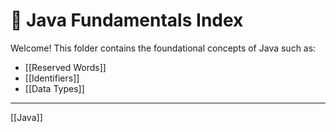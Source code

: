 # 📘 Java Fundamentals Index

Welcome! This folder contains the foundational concepts of Java such as:

- [[Reserved Words]]
- [[Identifiers]]
- [[Data Types]]
---
[[Java]]